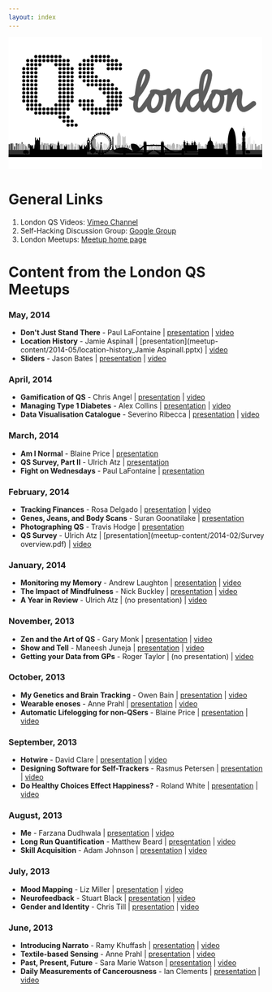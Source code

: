 ```yaml
---
layout: index
---
```



![ ](https://github.com/londonqs/qs/raw/master/assets/qs-london.png)

# General Links

1. London QS Videos: [Vimeo Channel](https://vimeo.com/channels/londonqs)
1. Self-Hacking Discussion Group: [Google Group](https://groups.google.com/forum/#!forum/self-hacking)
1. London Meetups: [Meetup home page](http://www.meetup.com/LondonQS/)


# Content from the London QS Meetups

### May, 2014 ###
- **Don't Just Stand There** - Paul LaFontaine | [presentation](meetup-content/2014-05/dont-just-stand-there_Paul-LaFontaine.pptx) | [video](https://vimeo.com/99484388)
- **Location History** - Jamie Aspinall  | [presentation](meetup-content/2014-05/location-history_Jamie Aspinall.pptx)  | [video](https://vimeo.com/99571921)
- **Sliders** - Jason Bates | [presentation](meetup-content/2014-05/sliders-jason-bates.pptx)  | [video](https://vimeo.com/99520680)


### April, 2014 ###
- **Gamification of QS** - Chris Angel | [presentation](meetup-content/2014-04/chris-angel-gameification-of-qs.pptx) | [video](https://vimeo.com/94897659)
- **Managing Type 1 Diabetes** - Alex Collins  | [presentation](meetup-content/2014-04/alex-collins-managing-diabetes.pptx)  | [video](https://vimeo.com/94897658)
- **Data Visualisation Catalogue** - Severino Ribecca | [presentation](meetup-content/2014-04/severino-ribecca-data-visualisation.key)  | [video](https://vimeo.com/95123494)


### March, 2014
- **Am I Normal** - Blaine Price | [presentation](meetup-content/2014-03/am-i-normal.pdf)
- **QS Survey, Part II** - Ulrich Atz  | [presentation](meetup-content/2014-03/qs-survey-2.pptx)
- **Fight on Wednesdays** - Paul LaFontaine | [presentation](meetup-content/2014-03/fight-on-wednesdays.pptx)


### February, 2014 ###
- **Tracking Finances** - Rosa Delgado | [presentation](meetup-content/2014-02/tracking-finances.pptx) | [video](https://vimeo.com/88398097)
- **Genes, Jeans, and Body Scans** - Suran Goonatilake  | [presentation](meetup-content/2014-02/genes-jeans-body-scans.pptx)
- **Photographing QS** - Travis Hodge | [presentation](meetup-content/2014-02/travis-hodges.ppt)
- **QS Survey** - Ulrich Atz | [presentation](meetup-content/2014-02/Survey overview.pdf) | [video](https://vimeo.com/88398261)

### January, 2014
- **Monitoring my Memory** - Andrew Laughton | [presentation](meetup-content/2014-01/monitoring-memory.pptx) | [video](https://vimeo.com/86875935)
- **The Impact of Mindfulness** - Nick Buckley | [presentation](meetup-content/2014-01/impact-of-mindfulness.pptx) | [video](https://vimeo.com/86875937)
- **A Year in Review** - Ulrich Atz | (no presentation) | [video](https://vimeo.com/86875938)

### November, 2013
- **Zen and the Art of QS** - Gary Monk | [presentation](meetup-content/2013-11/gary-monk.pptx) | [video](https://vimeo.com/83913668)
- **Show and Tell** - Maneesh Juneja | [presentation](meetup-content/2013-11/maneesh-juneja.pptx) | [video](https://vimeo.com/83927066)
- **Getting your Data from GPs** - Roger Taylor | (no presentation) | [video](https://vimeo.com/84108445)

### October, 2013
- **My Genetics and Brain Tracking** - Owen Bain | [presentation](meetup-content/2013-10/owen-bain.pptx) | [video](https://vimeo.com/79040232)
- **Wearable enoses** - Anne Prahl | [presentation](meetup-content/2013-10/anne-prahl.pdf) | [video](https://vimeo.com/79009267)
- **Automatic Lifelogging for non-QSers** - Blaine Price | [presentation](meetup-content/2013-10/blaine-price.pptx) | [video](https://vimeo.com/79026657)

### September, 2013
- **Hotwire** - David Clare | [presentation](meetup-content/2013-09/hotwire.pdf) | [video](https://vimeo.com/78050329)
- **Designing Software for Self-Trackers** - Rasmus Petersen | [presentation](meetup-content/2013-09/rasmus-petersen.pdf) | [video](https://vimeo.com/77986003)
- **Do Healthy Choices Effect Happiness?** - Roland White | [presentation](meetup-content/2013-09/roland-white.ppt) | [video](https://vimeo.com/77986002)

### August, 2013

- **Me** - Farzana Dudhwala | [presentation](meetup-content/2013-08/ME_-_Farzana_Dudhwala.pdf) | [video](https://vimeo.com/73598429)
- **Long Run Quantification** - Matthew Beard | [presentation](meetup-content/2013-08/Long_Run_Quantification_-_Matthew_Beard.pptx) | [video](https://vimeo.com/74067335)
- **Skill Acquisition** - Adam Johnson | [presentation](meetup-content/2013-08/Skill_Acquisition_-_Adam_Johnson.pdf) | [video](https://vimeo.com/75485713)

### July, 2013

- **Mood Mapping** - Liz Miller | [presentation](meetup-content/2013-07/Mood_Mapping_-_Liz_Miller.ppt) | [video](https://vimeo.com/71776733)
- **Neurofeedback** - Stuart Black | [presentation](meetup-content/2013-07/Neurofeedback_-_My_Story_-_Stuart_Black.pptx) | [video](https://vimeo.com/channels/londonqs/71735867)
- **Gender and Identity** - Chris Till | [presentation](meetup-content/2013-07/Quantified_Self,_Gender_and_Identity_-_Chris_Till.pptx) | [video](https://vimeo.com/71800389)

### June, 2013

- **Introducing Narrato** - Ramy Khuffash | [presentation](meetup-content/2013-06/Introducing_Narrato_-_Ramy_Khuffash.pdf) | [video](https://vimeo.com/68964779)
- **Textile-based Sensing** - Anne Prahl | [presentation](meetup-content/2013-06/Textile-based_Sensing_-_Anne_Prahl.pdf) | [video](https://vimeo.com/68775423)
- **Past, Present, Future** - Sara Marie Watson | [presentation](meetup-content/2013-06/Past,_Present,_Future_-_Sara_Marie_Watson.key) | [video](https://vimeo.com/68913267)
- **Daily Measurements of Cancerousness** - Ian Clements | [presentation](meetup-content/2013-06/Daily_Measurements_of_Cancerousness_-_Ian_Clements.pptx) | [video](https://vimeo.com/68941583)
